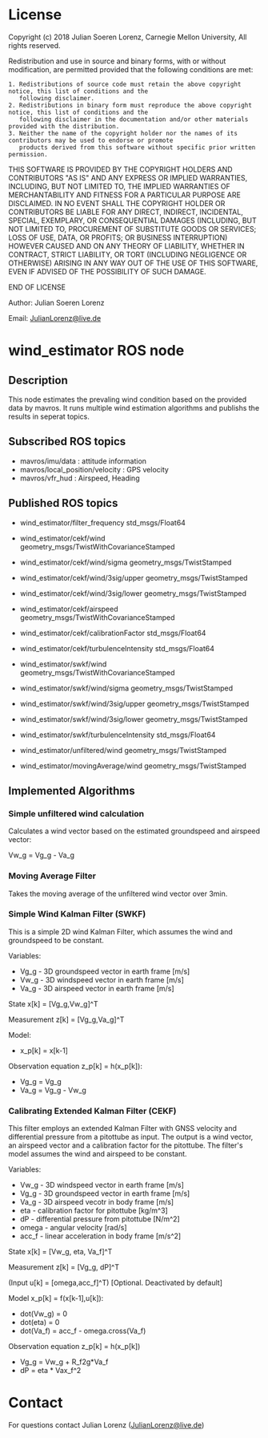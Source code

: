 # License
  
Copyright (c) 2018 Julian Soeren Lorenz, Carnegie Mellon University, All rights reserved.

Redistribution and use in source and binary forms, with or without modification, are permitted provided that the
following conditions are met:

   	1. Redistributions of source code must retain the above copyright notice, this list of conditions and the
   	   following disclaimer.
   	2. Redistributions in binary form must reproduce the above copyright notice, this list of conditions and the
   	   following disclaimer in the documentation and/or other materials provided with the distribution.
   	3. Neither the name of the copyright holder nor the names of its contributors may be used to endorse or promote
   	   products derived from this software without specific prior written permission.

THIS SOFTWARE IS PROVIDED BY THE COPYRIGHT HOLDERS AND CONTRIBUTORS "AS IS" AND ANY EXPRESS OR IMPLIED WARRANTIES,
INCLUDING, BUT NOT LIMITED TO, THE IMPLIED WARRANTIES OF MERCHANTABILITY AND FITNESS FOR A PARTICULAR PURPOSE
ARE DISCLAIMED. IN NO EVENT SHALL THE COPYRIGHT HOLDER OR CONTRIBUTORS BE LIABLE FOR ANY DIRECT, INDIRECT,
INCIDENTAL, SPECIAL, EXEMPLARY, OR CONSEQUENTIAL DAMAGES (INCLUDING, BUT NOT LIMITED TO, PROCUREMENT OF SUBSTITUTE
GOODS OR SERVICES; LOSS OF USE, DATA, OR PROFITS; OR BUSINESS INTERRUPTION) HOWEVER CAUSED AND ON ANY THEORY OF
LIABILITY, WHETHER IN CONTRACT, STRICT LIABILITY, OR TORT (INCLUDING NEGLIGENCE OR OTHERWISE) ARISING IN ANY WAY
OUT OF THE USE OF THIS SOFTWARE, EVEN IF ADVISED OF THE POSSIBILITY OF SUCH DAMAGE.

END OF LICENSE

Author: Julian Soeren Lorenz

Email:  JulianLorenz@live.de

# wind_estimator ROS node

## Description

This node estimates the prevaling wind condition based on the provided data by mavros.
It runs multiple wind estimation algorithms and publishs the results in seperat topics.

## Subscribed ROS topics

* mavros/imu/data : attitude information
* mavros/local_position/velocity : GPS velocity
* mavros/vfr_hud : Airspeed, Heading

## Published ROS topics

* wind_estimator/filter_frequency			std_msgs/Float64

* wind_estimator/cekf/wind					geometry_msgs/TwistWithCovarianceStamped
* wind_estimator/cekf/wind/sigma			geometry_msgs/TwistStamped
* wind_estimator/cekf/wind/3sig/upper		geometry_msgs/TwistStamped
* wind_estimator/cekf/wind/3sig/lower		geometry_msgs/TwistStamped
* wind_estimator/cekf/airspeed				geometry_msgs/TwistWithCovarianceStamped
* wind_estimator/cekf/calibrationFactor		std_msgs/Float64
* wind_estimator/cekf/turbulenceIntensity	std_msgs/Float64

* wind_estimator/swkf/wind					geometry_msgs/TwistWithCovarianceStamped
* wind_estimator/swkf/wind/sigma			geometry_msgs/TwistStamped
* wind_estimator/swkf/wind/3sig/upper		geometry_msgs/TwistStamped
* wind_estimator/swkf/wind/3sig/lower		geometry_msgs/TwistStamped
* wind_estimator/swkf/turbulenceIntensity	std_msgs/Float64

* wind_estimator/unfiltered/wind			geometry_msgs/TwistStamped

* wind_estimator/movingAverage/wind			geometry_msgs/TwistStamped

## Implemented Algorithms
### Simple unfiltered wind calculation 

Calculates a wind vector based on the estimated groundspeed and airspeed vector:

Vw_g = Vg_g - Va_g

### Moving Average Filter 

Takes the moving average of the unfiltered wind vector over 3min.

### Simple Wind Kalman Filter (SWKF)

This is a simple 2D wind Kalman Filter, which assumes the wind and groundspeed to be constant.

Variables:

* Vg_g - 3D groundspeed vector in earth frame [m/s]
* Vw_g - 3D windspeed vector in earth frame [m/s]
* Va_g - 3D airspeed vector in earth frame [m/s] 


State x[k] = [Vg_g,Vw_g]^T

Measurement z[k] = [Vg_g,Va_g]^T


Model: 

* x_p[k] = x[k-1]

Observation equation z_p[k] = h(x_p[k]): 

* Vg_g = Vg_g
* Va_g = Vg_g - Vw_g

### Calibrating Extended Kalman Filter (CEKF)

This filter employs an extended Kalman Filter with GNSS velocity and differential pressure from a pitottube as input. The output is a wind vector, an airspeed vector and a calibration factor for the pitottube. The filter's model assumes the wind and airspeed to be constant. 

Variables:

* Vw_g - 3D windspeed vector in earth frame [m/s]
* Vg_g - 3D groundspeed vector in earth frame [m/s]
* Va_g - 3D airspeed vecotr in body frame [m/s]
* eta - calibration factor for pitottube [kg/m^3]
* dP - differential pressure from pitottube [N/m^2]
* omega - angular velocity [rad/s]
* acc_f - linear acceleration in body frame [m/s^2] 


State x[k] = [Vw_g, eta, Va_f]^T

Measurement z[k] = [Vg_g, dP]^T

(Input u[k] = [omega,acc_f]^T) [Optional. Deactivated by default]


Model x_p[k] = f(x[k-1],u[k]):

* dot(Vw_g) = 0
* dot(eta) = 0
* dot(Va_f) = acc_f - omega.cross(Va_f)

Observation equation z_p[k] = h(x_p[k])

* Vg_g = Vw_g + R_f2g*Va_f
* dP = eta * Vax_f^2

# Contact
For questions contact Julian Lorenz (JulianLorenz@live.de)



 